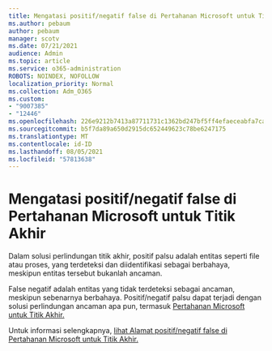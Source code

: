 ```yaml
---
title: Mengatasi positif/negatif false di Pertahanan Microsoft untuk Titik Akhir
ms.author: pebaum
author: pebaum
manager: scotv
ms.date: 07/21/2021
audience: Admin
ms.topic: article
ms.service: o365-administration
ROBOTS: NOINDEX, NOFOLLOW
localization_priority: Normal
ms.collection: Adm_O365
ms.custom:
- "9007385"
- "12446"
ms.openlocfilehash: 226e9212b7413a87711731c1362bd247bf5ff4efaeceabfa7caf31d0a97b8ede
ms.sourcegitcommit: b5f7da89a650d2915dc652449623c78be6247175
ms.translationtype: MT
ms.contentlocale: id-ID
ms.lasthandoff: 08/05/2021
ms.locfileid: "57813638"
---
```

# <a name="address-false-positivesnegatives-in-microsoft-defender-for-endpoint"></a>Mengatasi positif/negatif false di Pertahanan Microsoft untuk Titik Akhir

Dalam solusi perlindungan titik akhir, positif palsu adalah entitas seperti file atau proses, yang terdeteksi dan diidentifikasi sebagai berbahaya, meskipun entitas tersebut bukanlah ancaman. 

False negatif adalah entitas yang tidak terdeteksi sebagai ancaman, meskipun sebenarnya berbahaya. Positif/negatif palsu dapat terjadi dengan solusi perlindungan ancaman apa pun, termasuk [Pertahanan Microsoft untuk Titik Akhir.](/microsoft-365/security/defender-endpoint/microsoft-defender-endpoint)

Untuk informasi selengkapnya, [lihat Alamat positif/negatif false di Pertahanan Microsoft untuk Titik Akhir.](/microsoft-365/security/defender-endpoint/defender-endpoint-false-positives-negatives)
